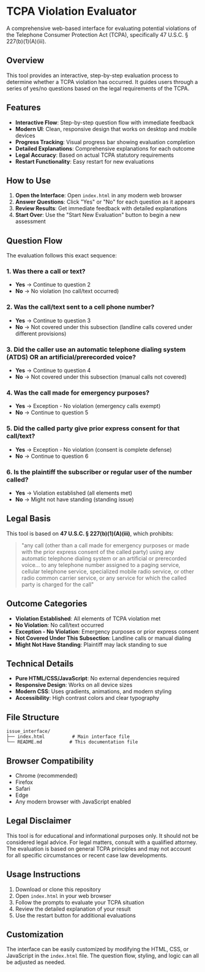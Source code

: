 # TCPA Violation Evaluator

A comprehensive web-based interface for evaluating potential violations of the Telephone Consumer Protection Act (TCPA), specifically 47 U.S.C. § 227(b)(1)(A)(iii).

## Overview

This tool provides an interactive, step-by-step evaluation process to determine whether a TCPA violation has occurred. It guides users through a series of yes/no questions based on the legal requirements of the TCPA.

## Features

- **Interactive Flow**: Step-by-step question flow with immediate feedback
- **Modern UI**: Clean, responsive design that works on desktop and mobile devices
- **Progress Tracking**: Visual progress bar showing evaluation completion
- **Detailed Explanations**: Comprehensive explanations for each outcome
- **Legal Accuracy**: Based on actual TCPA statutory requirements
- **Restart Functionality**: Easy restart for new evaluations

## How to Use

1. **Open the Interface**: Open `index.html` in any modern web browser
2. **Answer Questions**: Click "Yes" or "No" for each question as it appears
3. **Review Results**: Get immediate feedback with detailed explanations
4. **Start Over**: Use the "Start New Evaluation" button to begin a new assessment

## Question Flow

The evaluation follows this exact sequence:

### 1. Was there a call or text?
- **Yes** → Continue to question 2
- **No** → No violation (no call/text occurred)

### 2. Was the call/text sent to a cell phone number?
- **Yes** → Continue to question 3
- **No** → Not covered under this subsection (landline calls covered under different provisions)

### 3. Did the caller use an automatic telephone dialing system (ATDS) OR an artificial/prerecorded voice?
- **Yes** → Continue to question 4
- **No** → Not covered under this subsection (manual calls not covered)

### 4. Was the call made for emergency purposes?
- **Yes** → Exception - No violation (emergency calls exempt)
- **No** → Continue to question 5

### 5. Did the called party give prior express consent for that call/text?
- **Yes** → Exception - No violation (consent is complete defense)
- **No** → Continue to question 6

### 6. Is the plaintiff the subscriber or regular user of the number called?
- **Yes** → Violation established (all elements met)
- **No** → Might not have standing (standing issue)

## Legal Basis

This tool is based on **47 U.S.C. § 227(b)(1)(A)(iii)**, which prohibits:

> "any call (other than a call made for emergency purposes or made with the prior express consent of the called party) using any automatic telephone dialing system or an artificial or prerecorded voice... to any telephone number assigned to a paging service, cellular telephone service, specialized mobile radio service, or other radio common carrier service, or any service for which the called party is charged for the call"

## Outcome Categories

- **Violation Established**: All elements of TCPA violation met
- **No Violation**: No call/text occurred
- **Exception - No Violation**: Emergency purposes or prior express consent
- **Not Covered Under This Subsection**: Landline calls or manual dialing
- **Might Not Have Standing**: Plaintiff may lack standing to sue

## Technical Details

- **Pure HTML/CSS/JavaScript**: No external dependencies required
- **Responsive Design**: Works on all device sizes
- **Modern CSS**: Uses gradients, animations, and modern styling
- **Accessibility**: High contrast colors and clear typography

## File Structure

```
issue_interface/
├── index.html          # Main interface file
└── README.md          # This documentation file
```

## Browser Compatibility

- Chrome (recommended)
- Firefox
- Safari
- Edge
- Any modern browser with JavaScript enabled

## Legal Disclaimer

This tool is for educational and informational purposes only. It should not be considered legal advice. For legal matters, consult with a qualified attorney. The evaluation is based on general TCPA principles and may not account for all specific circumstances or recent case law developments.

## Usage Instructions

1. Download or clone this repository
2. Open `index.html` in your web browser
3. Follow the prompts to evaluate your TCPA situation
4. Review the detailed explanation of your result
5. Use the restart button for additional evaluations

## Customization

The interface can be easily customized by modifying the HTML, CSS, or JavaScript in the `index.html` file. The question flow, styling, and logic can all be adjusted as needed. 